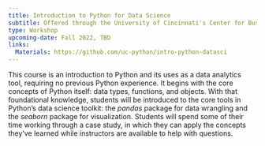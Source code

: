 ```yaml
---
title: Introduction to Python for Data Science
subtitle: Offered through the University of Cincinnati's Center for Business Analytics
type: Workshop
upcoming-date: Fall 2022, TBD
links:
  Materials: https://github.com/uc-python/intro-python-datasci
---
```

This course is an introduction to Python and its uses as a data analytics tool, requiring no previous Python experience.
It begins with the core concepts of Python itself: data types, functions, and objects.
With that foundational knowledge, students will be introduced to the core tools in Python’s data science toolkit: the *pandas* package for data wrangling and the *seaborn* package for visualization.
Students will spend some of their time working through a case study, in which they can apply the concepts they’ve learned while instructors are available to help with questions.
